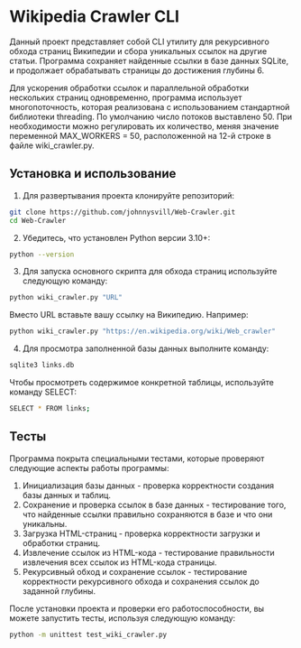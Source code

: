 # Wikipedia Crawler CLI

Данный проект представляет собой CLI утилиту для рекурсивного обхода страниц Википедии и сбора уникальных ссылок на другие статьи. Программа сохраняет найденные ссылки в базе данных SQLite, и продолжает обрабатывать страницы до достижения глубины 6.

Для ускорения обработки ссылок и параллельной обработки нескольких страниц одновременно, программа использует многопоточность, которая реализована с использованием стандартной библиотеки threading. По умолчанию число потоков выставлено 50. При необходимости можно регулировать их количество, меняя значение переменной MAX_WORKERS = 50, расположенной на 12-й строке в файле wiki_crawler.py.

## Установка и использование
1. Для развертывания проекта клонируйте репозиторий:
```bash
git clone https://github.com/johnnysvill/Web-Crawler.git
cd Web-Crawler
```

2. Убедитесь, что установлен Python версии 3.10+:
```bash
python --version
```

3. Для запуска основного скрипта для обхода страниц используйте следующую команду:
```bash
python wiki_crawler.py "URL"
```
Вместо URL вставьте вашу ссылку на Википедию. Например:
```bash
python wiki_crawler.py "https://en.wikipedia.org/wiki/Web_crawler"
```

4. Для просмотра заполненной базы данных выполните команду:
```bash
sqlite3 links.db
```
Чтобы просмотреть содержимое конкретной таблицы, используйте команду SELECT:
```bash
SELECT * FROM links;
```

## Тесты
Программа покрыта специальными тестами, которые проверяют следующие аспекты работы программы:
1. Инициализация базы данных - проверка корректности создания базы данных и таблиц.
2. Сохранение и проверка ссылок в базе данных - тестирование того, что найденные ссылки правильно сохраняются в базе и что они уникальны.
3. Загрузка HTML-страниц - проверка корректности загрузки и обработки страниц.
4. Извлечение ссылок из HTML-кода - тестирование правильности извлечения всех ссылок из HTML-кода страницы.
5. Рекурсивный обход и сохранение ссылок - тестирование корректности рекурсивного обхода и сохранения ссылок до заданной глубины.

После установки проекта и проверки его работоспособности, вы можете запустить тесты, используя следующую команду:
```bash
python -m unittest test_wiki_crawler.py
```

